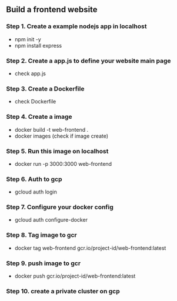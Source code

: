 ## Build a frontend website

### Step 1. Create a example nodejs app in localhost
- npm init -y
- npm install express

### Step 2. Create a app.js to define your website main page
- check app.js

### Step 3. Create a Dockerfile
- check Dockerfile

### Step 4. Create a image
- docker build -t web-frontend .
- docker images  (check if image create)

### Step 5. Run this image on localhost
- docker run -p 3000:3000 web-frontend

### Step 6. Auth to gcp
- gcloud auth login

### Step 7. Configure your docker config
- gcloud auth configure-docker

### Step 8. Tag image to gcr
- docker tag web-frontend gcr.io/project-id/web-frontend:latest

### Step 9. push image to gcr
- docker push gcr.io/project-id/web-frontend:latest

### Step 10. create a private cluster on gcp
